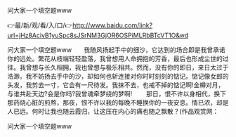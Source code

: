 问大家一个填空题www

👉最/新/观/看/入/口/👉http://www.baidu.com/link?url=jHz8AcivB1yuSpc8sJSrNM3GjOR6OSPiMLRbBTcVT1O&wd

问大家一个填空题www　　我随风扬起手中的细沙，它达到的场合即是我曾承诺你的远处。繁花从枝端轻轻盈落，我曾想用人命拥抱的芳香，最后也形成尘世的过往。我曾想与长久相拥，我也曾想与极乐相共。然而，没有你的即日，来日太过于浩渺。我不妨扬去手中的沙，却如何也斩连接对你时时刻刻的惦记。惦记像女郎的头发，我剪去一寸，它会有一尺待发。我抹不去，也戒不掉的惦记啊!金樽对月，与谁共赴天边?会是你吗?我曾魂牵梦绕的梦啊!
　　那日，恨不许以身相代，换下那药烧心脏的煎熬，那夜，恨不许以我的每晚不睡换你的一夜安息。情已浓，却是人已远。何时让我也随云霞归，让这压在内心的痛也随之飘散？(作品观赏网：


问大家一个填空题www
